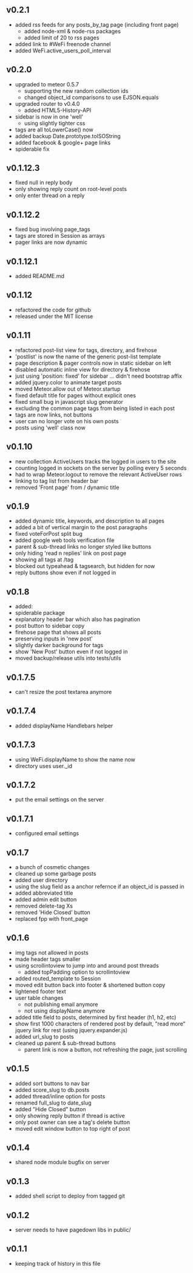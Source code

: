## v0.2.1

* added rss feeds for any posts_by_tag page (including front page)
  * added node-xml & node-rss packages
  * added limit of 20 to rss pages
* added link to #WeFi freenode channel
* added WeFi.active_users_poll_interval

## v0.2.0

* upgraded to meteor 0.5.7
  * supporting the new random collection ids
  * changed object_id comparisons to use EJSON.equals
* upgraded router to v0.4.0
  * added HTML5-History-API
* sidebar is now in one 'well'
  * using slightly tighter css
* tags are all toLowerCase() now
* added backup Date.prototype.toISOString
* added facebook & google+ page links
* spiderable fix

## v0.1.12.3

* fixed null in reply body
* only showing reply count on root-level posts
* only enter thread on a reply

## v0.1.12.2

* fixed bug involving page_tags
* tags are stored in Session as arrays
* pager links are now dynamic

## v0.1.12.1

* added README.md

## v0.1.12

* refactored the code for github
* released under the MIT license

## v0.1.11

* refactored post-list view for tags, directory, and firehose
 * 'postlist' is now the name of the generic post-list template
* page description & pager controls now in static sidebar on left
* disabled automatic inline view for directory & firehose
 * just using 'position: fixed' for sidebar ... didn't need bootstrap affix
* added jquery.color to animate target posts
* moved Meteor.allow out of Meteor.startup
* fixed default title for pages without explicit ones
* fixed small bug in javascript slug generator
* excluding the common page tags from being listed in each post
* tags are now links, not buttons
* user can no longer vote on his own posts
* posts using 'well' class now

## v0.1.10

* new collection ActiveUsers tracks the logged in users to the site
 * counting logged in sockets on the server by polling every 5 seconds
 * had to wrap Meteor.logout to remove the relevant ActiveUser rows
* linking to tag list from header bar
* removed 'Front page' from / dynamic title

## v0.1.9

* added dynamic title, keywords, and description to all pages
* added a bit of vertical margin to the post paragraphs
* fixed voteForPost split bug
* added google web tools verification file
* parent & sub-thread links no longer styled like buttons
* only hiding 'read n replies' link on post page
* showing all tags at /tag
 * blocked out typeahead & tagsearch, but hidden for now
* reply buttons show even if not logged in

## v0.1.8

* added:
 * spiderable package
 * explanatory header bar which also has pagination
 * post button to sidebar copy
 * firehose page that shows all posts
* preserving inputs in 'new post'
* slightly darker background for tags
* show 'New Post' button even if not logged in
* moved backup/release utils into tests/utils

## v0.1.7.5

* can't resize the post textarea anymore

## v0.1.7.4

* added displayName Handlebars helper

## v0.1.7.3

* using WeFi.displayName to show the name now
* directory uses user._id

## v0.1.7.2

* put the email settings on the server

## v0.1.7.1

* configured email settings

## v0.1.7

* a bunch of cosmetic changes
* cleaned up some garbage posts
* added user directory
* using the slug field as a anchor refernce if an object_id is passed in
* added abbreviated title
* added admin edit button
* removed delete-tag Xs
* removed 'Hide Closed' button
* replaced fpp with front_page

## v0.1.6

* img tags not allowed in posts
* made header tags smaller
* using scrollintoview to jump into and around post threads
  * added topPadding option to scrollintoview
* added routed_template to Session
* moved edit button back into footer & shortened button copy
* lightened footer text
* user table changes
  * not publishing email anymore
  * not using displayName anymore
* added title field to posts, determined by first header (h1, h2, etc)
* show first 1000 characters of rendered post by default,
  "read more" jquery link for rest (using jquery.expander.js)
* added url_slug to posts
* cleaned up parent & sub-thread buttons
  * parent link is now a button, not refreshing the page, just scrolling

## v0.1.5

* added sort buttons to nav bar
* added score_slug to db.posts
* added thread/inline option for posts
* renamed full_slug to date_slug
* added "Hide Closed" button
* only showing reply button if thread is active
* only post owner can see a tag's delete button
* moved edit window button to top right of post

## v0.1.4

* shared node module bugfix on server

## v0.1.3

* added shell script to deploy from tagged git

## v0.1.2

* server needs to have pagedown libs in public/

## v0.1.1

* keeping track of history in this file
